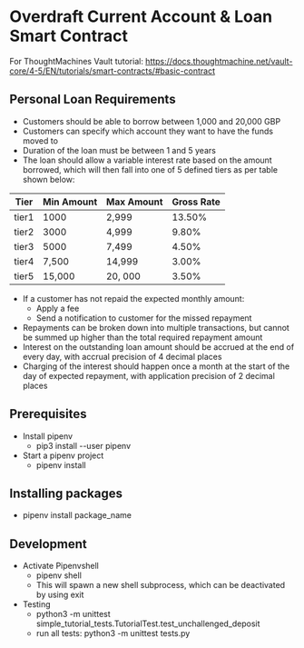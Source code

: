 # Overdraft Current Account & Loan Smart Contract

For ThoughtMachines Vault tutorial: https://docs.thoughtmachine.net/vault-core/4-5/EN/tutorials/smart-contracts/#basic-contract

## Personal Loan Requirements
* Customers should be able to borrow between 1,000 and 20,000 GBP
* Customers can specify which account they want to have the funds moved to
* Duration of the loan must be between 1 and 5 years
* The loan should allow a variable interest rate based on the amount borrowed, which will then fall into one of 5 defined tiers as per table shown below:

| Tier      | Min Amount | Max Amount | Gross Rate
| ----------- | ----------- | ----------- | ----------- |
| tier1      | 1000       | 2,999 | 13.50%
| tier2      | 3000       | 4,999 | 9.80%
| tier3      | 5000       | 7,499 | 4.50%
| tier4      | 7,500       | 14,999 | 3.00%
| tier5      | 15,000       | 20, 000 | 3.50%

* If a customer has not repaid the expected monthly amount:
  * Apply a fee
  * Send a notification to customer for the missed repayment
* Repayments can be broken down into multiple transactions, but cannot be summed up higher than the total required repayment amount
* Interest on the outstanding loan amount should be accrued at the end of every day, with accrual precision of 4 decimal places
* Charging of the interest should happen once a month at the start of the day of expected repayment, with application precision of 2 decimal places

## Prerequisites
* Install pipenv
  * pip3 install --user pipenv
* Start a pipenv project
  * pipenv install

## Installing packages
* pipenv install package_name

## Development
* Activate Pipenvshell
  * pipenv shell
  * This will spawn a new shell subprocess, which can be deactivated by using exit
* Testing
  * python3 -m unittest simple_tutorial_tests.TutorialTest.test_unchallenged_deposit
  * run all tests: python3 -m unittest tests.py

